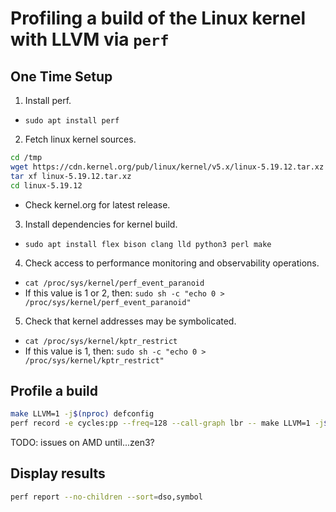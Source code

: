 # Profiling a build of the Linux kernel with LLVM via ``perf``

## One Time Setup

1. Install perf.
  - `sudo apt install perf`
2. Fetch linux kernel sources.
```sh
cd /tmp
wget https://cdn.kernel.org/pub/linux/kernel/v5.x/linux-5.19.12.tar.xz
tar xf linux-5.19.12.tar.xz
cd linux-5.19.12
```
  - Check kernel.org for latest release.
3. Install dependencies for kernel build.
  - `sudo apt install flex bison clang lld python3 perl make`
4. Check access to performance monitoring and observability operations.
  - `cat /proc/sys/kernel/perf_event_paranoid`
  - If this value is 1 or 2, then: `sudo sh -c "echo 0 > /proc/sys/kernel/perf_event_paranoid"`
5. Check that kernel addresses may be symbolicated.
  - `cat /proc/sys/kernel/kptr_restrict`
  - If this value is 1, then: `sudo sh -c "echo 0 > /proc/sys/kernel/kptr_restrict"`

## Profile a build

```sh
make LLVM=1 -j$(nproc) defconfig
perf record -e cycles:pp --freq=128 --call-graph lbr -- make LLVM=1 -j$(nproc)
```
TODO: issues on AMD until...zen3?

## Display results

```sh
perf report --no-children --sort=dso,symbol
```
